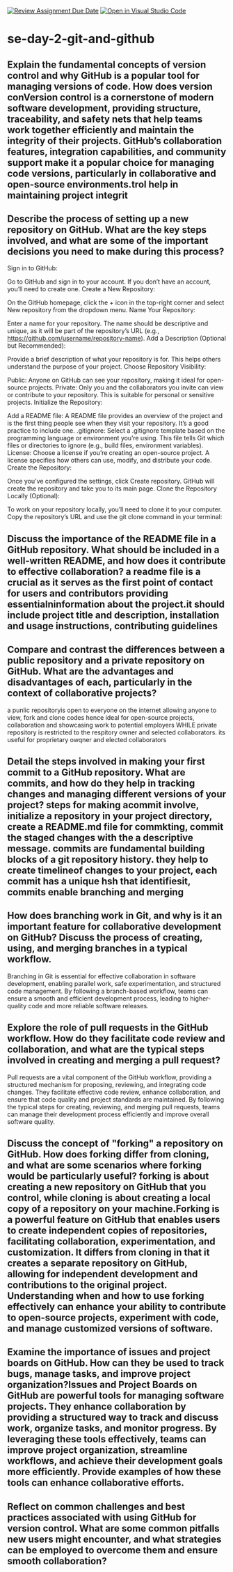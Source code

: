 [![Review Assignment Due Date](https://classroom.github.com/assets/deadline-readme-button-22041afd0340ce965d47ae6ef1cefeee28c7c493a6346c4f15d667ab976d596c.svg)](https://classroom.github.com/a/8wgCKhpZ)
[![Open in Visual Studio Code](https://classroom.github.com/assets/open-in-vscode-2e0aaae1b6195c2367325f4f02e2d04e9abb55f0b24a779b69b11b9e10269abc.svg)](https://classroom.github.com/online_ide?assignment_repo_id=15595197&assignment_repo_type=AssignmentRepo)
# se-day-2-git-and-github
## Explain the fundamental concepts of version control and why GitHub is a popular tool for managing versions of code. How does version conVersion control is a cornerstone of modern software development, providing structure, traceability, and safety nets that help teams work together efficiently and maintain the integrity of their projects. GitHub’s collaboration features, integration capabilities, and community support make it a popular choice for managing code versions, particularly in collaborative and open-source environments.trol help in maintaining project integrit

## Describe the process of setting up a new repository on GitHub. What are the key steps involved, and what are some of the important decisions you need to make during this process?
Sign in to GitHub:

Go to GitHub and sign in to your account. If you don’t have an account, you’ll need to create one.
Create a New Repository:

On the GitHub homepage, click the + icon in the top-right corner and select New repository from the dropdown menu.
Name Your Repository:

Enter a name for your repository. The name should be descriptive and unique, as it will be part of the repository’s URL (e.g., https://github.com/username/repository-name).
Add a Description (Optional but Recommended):

Provide a brief description of what your repository is for. This helps others understand the purpose of your project.
Choose Repository Visibility:

Public: Anyone on GitHub can see your repository, making it ideal for open-source projects.
Private: Only you and the collaborators you invite can view or contribute to your repository. This is suitable for personal or sensitive projects.
Initialize the Repository:

Add a README file: A README file provides an overview of the project and is the first thing people see when they visit your repository. It’s a good practice to include one.
.gitignore: Select a .gitignore template based on the programming language or environment you’re using. This file tells Git which files or directories to ignore (e.g., build files, environment variables).
License: Choose a license if you’re creating an open-source project. A license specifies how others can use, modify, and distribute your code.
Create the Repository:

Once you’ve configured the settings, click Create repository. GitHub will create the repository and take you to its main page.
Clone the Repository Locally (Optional):

To work on your repository locally, you’ll need to clone it to your computer. Copy the repository’s URL and use the git clone command in your terminal:
## Discuss the importance of the README file in a GitHub repository. What should be included in a well-written README, and how does it contribute to effective collaboration? a readme file is a crucial as it serves as the first point of contact for users and contributors providing essentialninformation about the project.it should include project title and description, installation and usage instructions, contributing guidelines

## Compare and contrast the differences between a public repository and a private repository on GitHub. What are the advantages and disadvantages of each, particularly in the context of collaborative projects?
a punlic repositoryis open to everyone on the internet allowing anyone to view, fork and clone codes hence ideal for open-source projects, collaboration and showcasing work to potential employers WHILE private repository is restricted to the respitory owner and selected collaborators. its useful for proprietary owqner and elected collaborators
## Detail the steps involved in making your first commit to a GitHub repository. What are commits, and how do they help in tracking changes and managing different versions of your project? steps for making acommit involve, initialize a repository in your project directory, create a README.md file for commkting, commit the staged changes with the a descriptive message.  commits are fundamental building blocks of a git repository history. they help to create timelineof changes to your project, each commit has a unique hsh that identifiesit, commits enable branching and merging

## How does branching work in Git, and why is it an important feature for collaborative development on GitHub? Discuss the process of creating, using, and merging branches in a typical workflow.
Branching in Git is essential for effective collaboration in software development, enabling parallel work, safe experimentation, and structured code management. By following a branch-based workflow, teams can ensure a smooth and efficient development process, leading to higher-quality code and more reliable software releases.
## Explore the role of pull requests in the GitHub workflow. How do they facilitate code review and collaboration, and what are the typical steps involved in creating and merging a pull request?
Pull requests are a vital component of the GitHub workflow, providing a structured mechanism for proposing, reviewing, and integrating code changes. They facilitate effective code review, enhance collaboration, and ensure that code quality and project standards are maintained. By following the typical steps for creating, reviewing, and merging pull requests, teams can manage their development process efficiently and improve overall software quality.
## Discuss the concept of "forking" a repository on GitHub. How does forking differ from cloning, and what are some scenarios where forking would be particularly useful? forking is about creating a new repository on GitHub that you control, while cloning is about creating a local copy of a repository on your machine.Forking is a powerful feature on GitHub that enables users to create independent copies of repositories, facilitating collaboration, experimentation, and customization. It differs from cloning in that it creates a separate repository on GitHub, allowing for independent development and contributions to the original project. Understanding when and how to use forking effectively can enhance your ability to contribute to open-source projects, experiment with code, and manage customized versions of software.

## Examine the importance of issues and project boards on GitHub. How can they be used to track bugs, manage tasks, and improve project organization?Issues and Project Boards on GitHub are powerful tools for managing software projects. They enhance collaboration by providing a structured way to track and discuss work, organize tasks, and monitor progress. By leveraging these tools effectively, teams can improve project organization, streamline workflows, and achieve their development goals more efficiently. Provide examples of how these tools can enhance collaborative efforts.

## Reflect on common challenges and best practices associated with using GitHub for version control. What are some common pitfalls new users might encounter, and what strategies can be employed to overcome them and ensure smooth collaboration?
